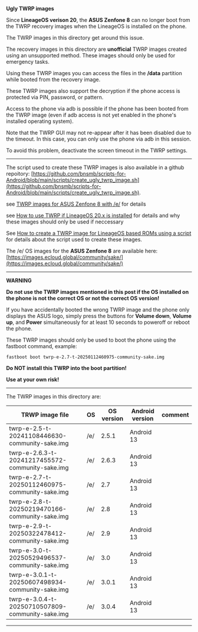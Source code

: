 **Ugly TWRP images**

Since **LineageOS verison 20**, the **ASUS Zenfone 8** can no longer boot from the TWRP recovery images when the LineageOS is installed on the phone.

The TWRP images in this directory get around this issue.

The recovery images in this directory are **unofficial** TWRP images created using an unsupported method. These images should only be used for emergency tasks.

Using these TWRP images you can access the files in the **/data** partition while booted from the recovery image.

These TWRP images also support the decryption if the phone access is protected via PIN, password, or pattern.

Access to the phone via adb is possible if the phone has been booted from the TWRP image (even if adb access is not yet enabled in the phone's installed operating system).

Note that the TWRP GUI may not re-appear after it has been disabled due to the timeout. In this case, you can only use the phone via adb in this session.

To avoid this problem, deactivate the screen timeout in the TWRP settings.

---

The script used to create these TWRP images is also available in a github repoitory:  [https://github.com/bnsmb/scripts-for-Android/blob/main/scripts/create_ugly_twrp_image.sh](https://github.com/bnsmb/scripts-for-Android/blob/main/scripts/create_ugly_twrp_image.sh).

see [TWRP images for ASUS Zenfone 8 with /e/](http://bnsmb.de/My_HowTos_for_Android.html#TWRP_images_for_ASUS_Zenfone_8_with_e) for details

see [How to use TWRP if LineageOS 20.x is installed](http://bnsmb.de/My_HowTos_for_Android.html#How_to_use_TWRP_if_LineageOS_20.x_is_installed) for details and why these images should only be used if neccessary

See [How to create a TWRP image for LineageOS based ROMs using a script](http://bnsmb.de/My_HowTos_for_Android.html#How_to_create_a_TWRP_image_for_LineageOS_based_ROMs_using_a_script) for details about the script used to create these images.

The /e/ OS images for the **ASUS Zenfone 8** are available here: [https://images.ecloud.global/community/sake/](https://images.ecloud.global/community/sake/)


---

**WARNING**

**Do not use the TWRP images mentioned in this post if the OS installed on the phone is not the correct OS or not the correct OS version!**

If you have accidentally booted the wrong TWRP image and the phone only displays the ASUS logo, simply press the buttons for **Volume down**, **Volume up**, and **Power** simultaneously for at least 10 seconds to poweroff or reboot the phone.

These TWRP images should only be used to boot the phone using the fastboot command, example:

```
fastboot boot twrp-e-2.7-t-20250112460975-community-sake.img
```

**Do NOT install this TWRP into the boot partition!**

**Use at your own risk!**

---

The TWRP images in this directory are:

| TRWP image file | OS | OS version | Android version | comment |
| ---| ---| ---| ---| ---|
| twrp-e-2.5-t-20241108446630-community-sake.img | /e/ |	2.5.1	| Android 13 | | 
| twrp-e-2.6.3-t-20241217455572-community-sake.img	| /e/ | 2.6.3	| Android 13 | | 
| twrp-e-2.7-t-20250112460975-community-sake.img	| /e/ | 2.7	| Android 13 | | 
| twrp-e-2.8-t-20250219470166-community-sake.img | /e/ | 2.8 | Android 13 | |
| twrp-e-2.9-t-20250322478412-community-sake.img | /e/ | 2.9 | Android 13 | | 
| twrp-e-3.0-t-20250529496537-community-sake.img | /e/ | 3.0 | Android 13 | | 
| twrp-e-3.0.1-t-20250607498934-community-sake.img | /e/ | 3.0.1 | Android 13 |
| twrp-e-3.0.4-t-20250710507809-community-sake.img | /e/ | 3.0.4 | Android 13 |


---
